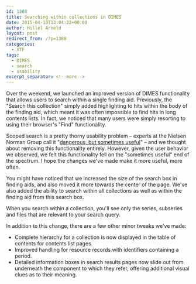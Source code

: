 ```yaml
---
id: 1308
title: Searching within collections in DIMES
date: 2015-04-13T12:04:22+00:00
author: Hillel Arnold
layout: post
redirect_from: /?p=1308
categories:
  - XTF
tags:
  - DIMES
  - search
  - usability
excerpt_separator: <!--more-->
---
```

Over the weekend, we launched an improved version of DIMES functionality that allows users to search within a single finding aid. Previously, the "Search this collection" simply added highlighting to hits within the body of the finding aid, which meant it was often impossible to find hits in long contents lists. In fact, we noticed that many users were simply resorting to using their browser's "Find" functionality.<!--more-->

Scoped search is a pretty thorny usability problem – experts at the Nielsen Norman Group call it "[dangerous, but sometimes useful](http://www.nngroup.com/articles/scoped-search/)" – and we thought about removing this functionality entirely. However, given the user behavior we observed, we felt this functionality fell on the "sometimes useful" end of the spectrum. I hope the changes we've made make it more useful, more often.

You might have noticed that we increased the size of the search box in finding aids, and also moved it more towards the center of the page. We've also added the ability to search within all collections as well as within the finding aid from this search box.

When you search within a collection, you'll see only the series, subseries and files that are relevant to your search query.

In addition to this change, there are a few other minor tweaks we've made:

* Complete hierarchy for a collection is now displayed in the table of contents for contents list pages.
* Improved handling for resource records with identifiers containing a period.
* Detailed information boxes in search results pages now slide out from underneath the component to which they refer, offering additional visual clues as to their meaning.
